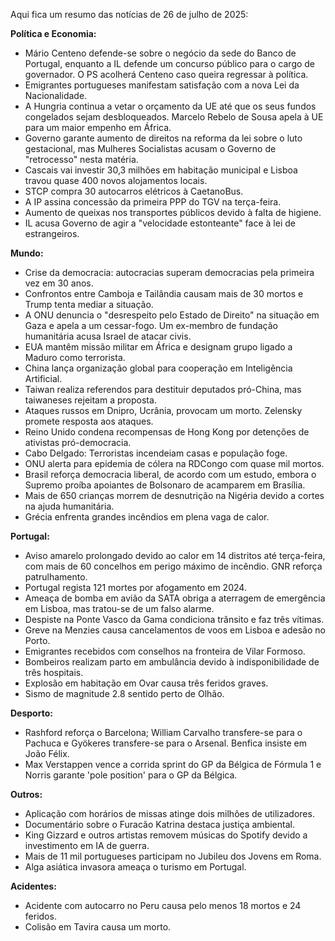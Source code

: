 Aqui fica um resumo das notícias de 26 de julho de 2025:

**Política e Economia:**

*   Mário Centeno defende-se sobre o negócio da sede do Banco de Portugal, enquanto a IL defende um concurso público para o cargo de governador. O PS acolherá Centeno caso queira regressar à política.
*   Emigrantes portugueses manifestam satisfação com a nova Lei da Nacionalidade.
*   A Hungria continua a vetar o orçamento da UE até que os seus fundos congelados sejam desbloqueados. Marcelo Rebelo de Sousa apela à UE para um maior empenho em África.
*   Governo garante aumento de direitos na reforma da lei sobre o luto gestacional, mas Mulheres Socialistas acusam o Governo de "retrocesso" nesta matéria.
*   Cascais vai investir 30,3 milhões em habitação municipal e Lisboa travou quase 400 novos alojamentos locais.
*   STCP compra 30 autocarros elétricos à CaetanoBus.
*   A IP assina concessão da primeira PPP do TGV na terça-feira.
*   Aumento de queixas nos transportes públicos devido à falta de higiene.
*   IL acusa Governo de agir a "velocidade estonteante" face à lei de estrangeiros.

**Mundo:**

*   Crise da democracia: autocracias superam democracias pela primeira vez em 30 anos.
*   Confrontos entre Camboja e Tailândia causam mais de 30 mortos e Trump tenta mediar a situação.
*   A ONU denuncia o "desrespeito pelo Estado de Direito" na situação em Gaza e apela a um cessar-fogo. Um ex-membro de fundação humanitária acusa Israel de atacar civis.
*   EUA mantêm missão militar em África e designam grupo ligado a Maduro como terrorista.
*   China lança organização global para cooperação em Inteligência Artificial.
*   Taiwan realiza referendos para destituir deputados pró-China, mas taiwaneses rejeitam a proposta.
*   Ataques russos em Dnipro, Ucrânia, provocam um morto. Zelensky promete resposta aos ataques.
*   Reino Unido condena recompensas de Hong Kong por detenções de ativistas pró-democracia.
*   Cabo Delgado: Terroristas incendeiam casas e população foge.
*   ONU alerta para epidemia de cólera na RDCongo com quase mil mortos.
*   Brasil reforça democracia liberal, de acordo com um estudo, embora o Supremo proíba apoiantes de Bolsonaro de acamparem em Brasília.
*   Mais de 650 crianças morrem de desnutrição na Nigéria devido a cortes na ajuda humanitária.
*   Grécia enfrenta grandes incêndios em plena vaga de calor.

**Portugal:**

*   Aviso amarelo prolongado devido ao calor em 14 distritos até terça-feira, com mais de 60 concelhos em perigo máximo de incêndio. GNR reforça patrulhamento.
*   Portugal regista 121 mortes por afogamento em 2024.
*   Ameaça de bomba em avião da SATA obriga a aterragem de emergência em Lisboa, mas tratou-se de um falso alarme.
*   Despiste na Ponte Vasco da Gama condiciona trânsito e faz três vítimas.
*   Greve na Menzies causa cancelamentos de voos em Lisboa e adesão no Porto.
*   Emigrantes recebidos com conselhos na fronteira de Vilar Formoso.
*   Bombeiros realizam parto em ambulância devido à indisponibilidade de três hospitais.
*   Explosão em habitação em Ovar causa três feridos graves.
*  Sismo de magnitude 2.8 sentido perto de Olhão.

**Desporto:**

*   Rashford reforça o Barcelona; William Carvalho transfere-se para o Pachuca e Gyökeres transfere-se para o Arsenal. Benfica insiste em João Félix.
*   Max Verstappen vence a corrida sprint do GP da Bélgica de Fórmula 1 e Norris garante 'pole position' para o GP da Bélgica.

**Outros:**

*   Aplicação com horários de missas atinge dois milhões de utilizadores.
*   Documentário sobre o Furacão Katrina destaca justiça ambiental.
*   King Gizzard e outros artistas removem músicas do Spotify devido a investimento em IA de guerra.
*   Mais de 11 mil portugueses participam no Jubileu dos Jovens em Roma.
*   Alga asiática invasora ameaça o turismo em Portugal.

**Acidentes:**

*   Acidente com autocarro no Peru causa pelo menos 18 mortos e 24 feridos.
*   Colisão em Tavira causa um morto.